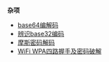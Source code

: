 **杂项**

- [base64编解码](/misc/base64.md)
- [辨识base32编码](/misc/base32.md)
- [摩斯密码解码](/misc/morse.md)
- [WiFi WPA四路握手及密码破解](/misc/wifi.md)
